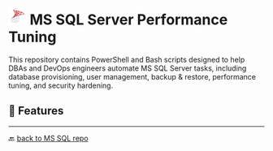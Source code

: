 # <img src="../../Assets/pics/icons8-microsoft-sql-server-48.svg" width="35" alt="MS SQL server perfornans"> MS SQL Server Performance Tuning

This repository contains PowerShell and Bash scripts designed to help DBAs and DevOps engineers automate MS SQL Server tasks, including database provisioning, user management, backup & restore, performance tuning, and security hardening.

## 🚀 Features

---

🔙 [back to MS SQL repo](../)
